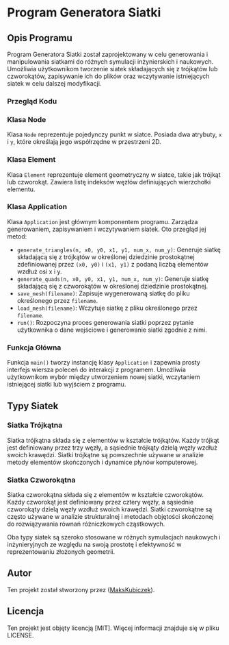 # Program Generatora Siatki

## Opis Programu

Program Generatora Siatki został zaprojektowany w celu generowania i manipulowania siatkami do różnych symulacji inżynierskich i naukowych. Umożliwia użytkownikom tworzenie siatek składających się z trójkątów lub czworokątów, zapisywanie ich do plików oraz wczytywanie istniejących siatek w celu dalszej modyfikacji.

### Przegląd Kodu

### Klasa Node

Klasa `Node` reprezentuje pojedynczy punkt w siatce. Posiada dwa atrybuty, `x` i `y`, które określają jego współrzędne w przestrzeni 2D.

### Klasa Element

Klasa `Element` reprezentuje element geometryczny w siatce, takie jak trójkąt lub czworokąt. Zawiera listę indeksów węzłów definiujących wierzchołki elementu.

### Klasa Application

Klasa `Application` jest głównym komponentem programu. Zarządza generowaniem, zapisywaniem i wczytywaniem siatek. Oto przegląd jej metod:

- `generate_triangles(n, x0, y0, x1, y1, num_x, num_y)`: Generuje siatkę składającą się z trójkątów w określonej dziedzinie prostokątnej zdefiniowanej przez `(x0, y0)` i `(x1, y1)` z podaną liczbą elementów wzdłuż osi x i y.
- `generate_quads(n, x0, y0, x1, y1, num_x, num_y)`: Generuje siatkę składającą się z czworokątów w określonej dziedzinie prostokątnej.
- `save_mesh(filename)`: Zapisuje wygenerowaną siatkę do pliku określonego przez `filename`.
- `load_mesh(filename)`: Wczytuje siatkę z pliku określonego przez `filename`.
- `run()`: Rozpoczyna proces generowania siatki poprzez pytanie użytkownika o dane wejściowe i generowanie siatki zgodnie z nimi.

### Funkcja Główna

Funkcja `main()` tworzy instancję klasy `Application` i zapewnia prosty interfejs wiersza poleceń do interakcji z programem. Umożliwia użytkownikom wybór między utworzeniem nowej siatki, wczytaniem istniejącej siatki lub wyjściem z programu.

## Typy Siatek

### Siatka Trójkątna

Siatka trójkątna składa się z elementów w kształcie trójkątów. Każdy trójkąt jest definiowany przez trzy węzły, a sąsiednie trójkąty dzielą węzły wzdłuż swoich krawędzi. Siatki trójkątne są powszechnie używane w analizie metody elementów skończonych i dynamice płynów komputerowej.

### Siatka Czworokątna

Siatka czworokątna składa się z elementów w kształcie czworokątów. Każdy czworokąt jest definiowany przez cztery węzły, a sąsiednie czworokąty dzielą węzły wzdłuż swoich krawędzi. Siatki czworokątne są często używane w analizie strukturalnej i metodach objętości skończonej do rozwiązywania równań różniczkowych cząstkowych.

Oba typy siatek są szeroko stosowane w różnych symulacjach naukowych i inżynieryjnych ze względu na swoją prostotę i efektywność w reprezentowaniu złożonych geometrii.

## Autor

Ten projekt został stworzony przez ([MaksKubiczek](https://github.com/MaksKubiczek)).

## Licencja

Ten projekt jest objęty licencją [MIT]. Więcej informacji znajduje się w pliku LICENSE.